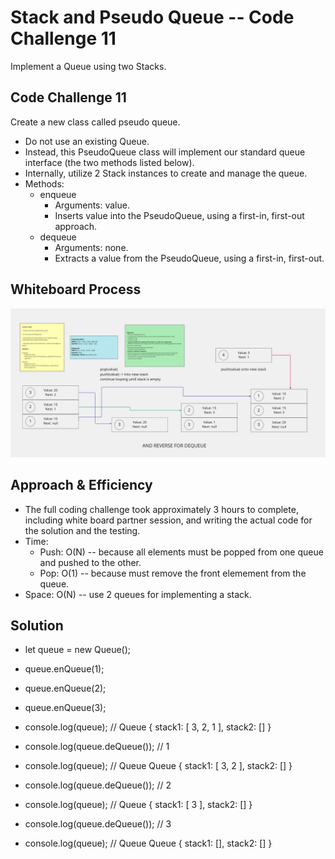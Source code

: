 # Stack and Pseudo Queue -- Code Challenge 11

Implement a Queue using two Stacks.

## Code Challenge 11

Create a new class called pseudo queue.

* Do not use an existing Queue.
* Instead, this PseudoQueue class will implement our standard queue interface (the two methods listed below).
* Internally, utilize 2 Stack instances to create and manage the queue.
* Methods:
  * enqueue
    * Arguments: value.
    * Inserts value into the PseudoQueue, using a first-in, first-out approach.
  * dequeue
    * Arguments: none.
    * Extracts a value from the PseudoQueue, using a first-in, first-out.

## Whiteboard Process

![whiteboard](images/stack-queue-pseudo.png)

## Approach & Efficiency

* The full coding challenge took approximately 3 hours to complete, including white board partner session, and writing the actual code for the solution and the testing.
* Time:
  * Push: O(N) -- because all elements must be popped from one queue and pushed to the other.
  * Pop: O(1) -- because must remove the front elemement from the queue.
* Space: O(N) -- use 2 queues for implementing a stack.

## Solution

* let queue = new Queue();
* queue.enQueue(1);
* queue.enQueue(2);
* queue.enQueue(3);

* console.log(queue); // Queue { stack1: [ 3, 2, 1 ], stack2: [] }
* console.log(queue.deQueue()); // 1
* console.log(queue); // Queue Queue { stack1: [ 3, 2 ], stack2: [] }
* console.log(queue.deQueue()); // 2
* console.log(queue); // Queue { stack1: [ 3 ], stack2: [] }
* console.log(queue.deQueue()); // 3
* console.log(queue); // Queue Queue { stack1: [], stack2: [] }
